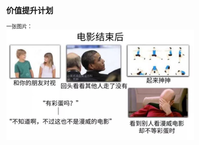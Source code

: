 ## 价值提升计划
一张图片：![pic](https://raw.githubusercontent.com/TibetCyberine/empty/master/044BB1FB-79FB-4D0A-8787-D53507862D8B.jpeg)

